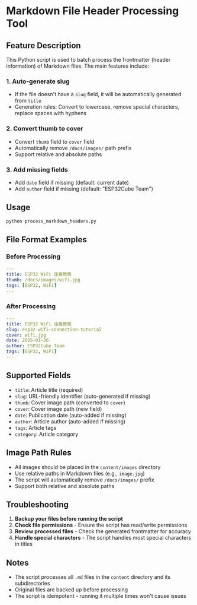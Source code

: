 # Markdown File Header Processing Tool

## Feature Description

This Python script is used to batch process the frontmatter (header information) of Markdown files. The main features include:

### 1. Auto-generate slug
- If the file doesn't have a `slug` field, it will be automatically generated from `title`
- Generation rules: Convert to lowercase, remove special characters, replace spaces with hyphens

### 2. Convert thumb to cover
- Convert `thumb` field to `cover` field
- Automatically remove `/docs/images/` path prefix
- Support relative and absolute paths

### 3. Add missing fields
- Add `date` field if missing (default: current date)
- Add `author` field if missing (default: "ESP32Cube Team")

## Usage

```bash
python process_markdown_headers.py
```

## File Format Examples

### Before Processing
```yaml
---
title: ESP32 WiFi 连接教程
thumb: /docs/images/wifi.jpg
tags: [ESP32, WiFi]
---
```

### After Processing
```yaml
---
title: ESP32 WiFi 连接教程
slug: esp32-wifi-connection-tutorial
cover: wifi.jpg
date: 2025-01-26
author: ESP32Cube Team
tags: [ESP32, WiFi]
---
```

## Supported Fields

- `title`: Article title (required)
- `slug`: URL-friendly identifier (auto-generated if missing)
- `thumb`: Cover image path (converted to `cover`)
- `cover`: Cover image path (new field)
- `date`: Publication date (auto-added if missing)
- `author`: Article author (auto-added if missing)
- `tags`: Article tags
- `category`: Article category

## Image Path Rules

- All images should be placed in the `content/images` directory
- Use relative paths in Markdown files (e.g., `image.jpg`)
- The script will automatically remove `/docs/images/` prefix
- Support both relative and absolute paths

## Troubleshooting

1. **Backup your files before running the script**
2. **Check file permissions** - Ensure the script has read/write permissions
3. **Review processed files** - Check the generated frontmatter for accuracy
4. **Handle special characters** - The script handles most special characters in titles

## Notes

- The script processes all `.md` files in the `content` directory and its subdirectories
- Original files are backed up before processing
- The script is idempotent - running it multiple times won't cause issues 